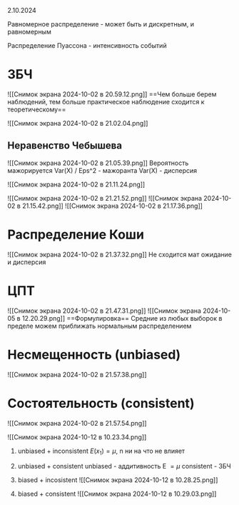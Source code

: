  2.10.2024

Равномерное распределение - может быть и дискретным, и равномерным

Распределение Пуассона - интенсивность событий

# ЗБЧ
![[Снимок экрана 2024-10-02 в 20.59.12.png]]
==Чем больше берем наблюдений, тем больше практическое наблюдение сходится к теоретическому==

![[Снимок экрана 2024-10-02 в 21.02.04.png]]
## Неравенство Чебышева
![[Снимок экрана 2024-10-02 в 21.05.39.png]]
Вероятность мажорируется Var(X) / Eps^2 - мажоранта
Var(X) - дисперсия

![[Снимок экрана 2024-10-02 в 21.11.24.png]]

![[Снимок экрана 2024-10-02 в 21.21.52.png]]
![[Снимок экрана 2024-10-02 в 21.15.42.png]]
![[Снимок экрана 2024-10-02 в 21.17.36.png]]
# Распределение Коши
![[Снимок экрана 2024-10-02 в 21.37.32.png]]
 Не сходится мат ожидание и дисперсия
# ЦПТ
![[Снимок экрана 2024-10-02 в 21.47.31.png]]
![[Снимок экрана 2024-10-05 в 12.20.29.png]]
==Формулировка== Средние из любых выборок в пределе можем приближать нормальным распределением

# Несмещенность (unbiased)
![[Снимок экрана 2024-10-02 в 21.57.38.png]]

# Состоятельность (consistent)
![[Снимок экрана 2024-10-02 в 21.57.54.png]]

![[Снимок экрана 2024-10-12 в 10.23.34.png]]
1. unbiased + inconsistent
	$E(x_1) = \mu$, n ни на что не влияет
	
2. unbiased + consistent
	unbiased - аддитивность E $= \mu$
	consistent - ЗБЧ
3. biased + incosistent
	![[Снимок экрана 2024-10-12 в 10.28.25.png]]
4. biased + consistent
	![[Снимок экрана 2024-10-12 в 10.29.03.png]]